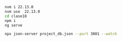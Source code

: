 ```bash
nvm i 22.13.0
nvm use  22.13.0
cd clase18
npm i
ng serve
```
```bash
npx json-server project_db.json --port 3001 --watch
```
